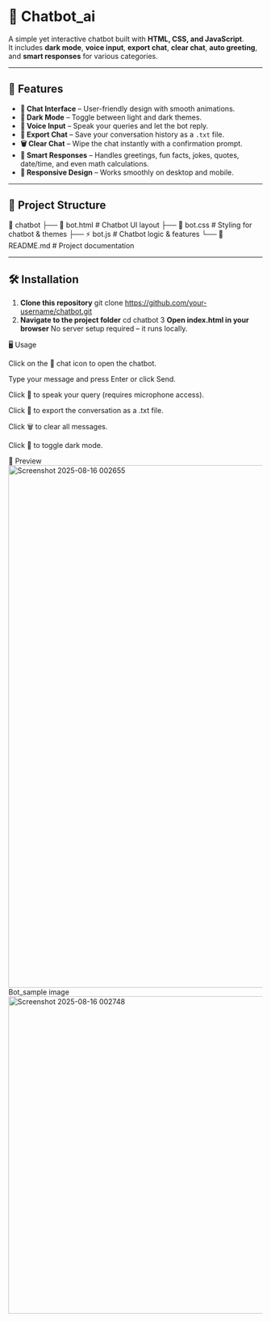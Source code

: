 # 💬 Chatbot_ai

A simple yet interactive chatbot built with **HTML, CSS, and JavaScript**.  
It includes **dark mode**, **voice input**, **export chat**, **clear chat**, **auto greeting**, and **smart responses** for various categories.

---

## 🚀 Features

- **💬 Chat Interface** – User-friendly design with smooth animations.
- **🌙 Dark Mode** – Toggle between light and dark themes.
- **🎤 Voice Input** – Speak your queries and let the bot reply.
- **📄 Export Chat** – Save your conversation history as a `.txt` file.
- **🗑️ Clear Chat** – Wipe the chat instantly with a confirmation prompt.
- **🤖 Smart Responses** – Handles greetings, fun facts, jokes, quotes, date/time, and even math calculations.
- **📱 Responsive Design** – Works smoothly on desktop and mobile.

---

## 📂 Project Structure

📁 chatbot
├── 📄 bot.html # Chatbot UI layout
├── 🎨 bot.css # Styling for chatbot & themes
├── ⚡ bot.js # Chatbot logic & features
└── 📄 README.md # Project documentation


---

## 🛠️ Installation

1. **Clone this repository**
   git clone https://github.com/your-username/chatbot.git
2. **Navigate to the project folder**
 cd chatbot
3 **Open index.html in your browser**
No server setup required – it runs locally.

🖥️ Usage

Click on the 💬 chat icon to open the chatbot.

Type your message and press Enter or click Send.

Click 🎤 to speak your query (requires microphone access).

Click 📄 to export the conversation as a .txt file.

Click 🗑️ to clear all messages.

Click 🌙 to toggle dark mode.

📸 Preview
<img width="1919" height="1034" alt="Screenshot 2025-08-16 002655" src="https://github.com/user-attachments/assets/0ecdbbd7-8ae4-410c-baa6-ea243b5be503" />
Bot_sample image 
<img width="590" height="628" alt="Screenshot 2025-08-16 002748" src="https://github.com/user-attachments/assets/e09a85aa-a028-4e00-bb0b-5d72479dbfc9" />


